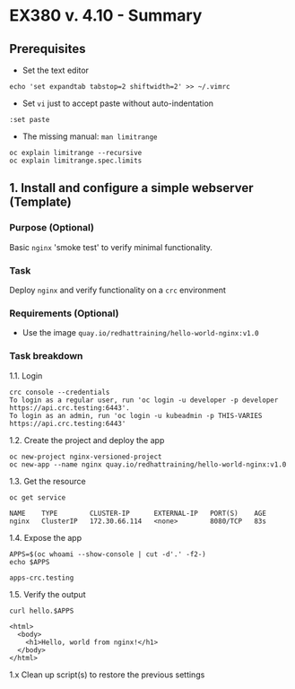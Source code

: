 # EX380 v. 4.10 - Summary

## Prerequisites
* Set the text editor
```
echo 'set expandtab tabstop=2 shiftwidth=2' >> ~/.vimrc
```
* Set `vi` just to accept paste without auto-indentation
```
:set paste
```
* The missing manual: `man limitrange`
```
oc explain limitrange --recursive
oc explain limitrange.spec.limits
```
## 1. Install and configure a simple webserver (Template)

### Purpose (Optional)
Basic `nginx` 'smoke test' to verify minimal functionality.

### Task
Deploy `nginx` and verify functionality on a `crc` environment

### Requirements (Optional)
* Use the image `quay.io/redhattraining/hello-world-nginx:v1.0`

### Task breakdown
1.1. Login
```
crc console --credentials
To login as a regular user, run 'oc login -u developer -p developer https://api.crc.testing:6443'.
To login as an admin, run 'oc login -u kubeadmin -p THIS-VARIES https://api.crc.testing:6443'
```
1.2. Create the project and deploy the app
```
oc new-project nginx-versioned-project
oc new-app --name nginx quay.io/redhattraining/hello-world-nginx:v1.0
```
1.3. Get the resource
```
oc get service
```
```
NAME    TYPE        CLUSTER-IP      EXTERNAL-IP   PORT(S)    AGE
nginx   ClusterIP   172.30.66.114   <none>        8080/TCP   83s
```
1.4. Expose the app
```
APPS=$(oc whoami --show-console | cut -d'.' -f2-)
echo $APPS
```
```
apps-crc.testing
```
1.5. Verify the output
```
curl hello.$APPS
```
```
<html>
  <body>
    <h1>Hello, world from nginx!</h1>
  </body>
</html>
```
1.x Clean up script(s) to restore the previous settings
```
```
